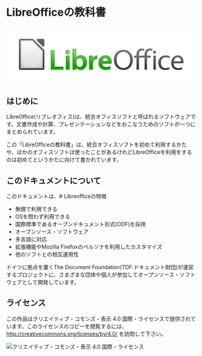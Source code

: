 
LibreOfficeの教科書
===================

![LibreOfficeのロゴ](./files/LibreOffice_external_logo_600px.png)


はじめに
--------

LibreOffice(リブレオフィス)は、統合オフィスソフトと呼ばれるソフトウェアです。文書作成や計算、プレゼンテーションなどをおこなうためのソフトが一つにまとめられています。

この「LibreOfficeの教科書」は、統合オフィスソフトを初めて利用するかたや、ほかのオフィスソフトは使ったことがあるけれどLibreOfficeを利用をするのは初めてというかたに向けて書かれています。


このドキュメントについて
------------------------

このドキュメントは、# Libreofficeの特徴

- 無償で利用できる
- OSを問わず利用できる
- 国際標準であるオープンドキュメント形式(ODF)を採用
- オープンソース・ソフトウェア
- 多言語に対応
- 拡張機能やMozilla Firefoxのペルソナを利用したカスタマイズ
- 他のソフトとの相互運用性



ドイツに拠点を置くThe Document Foundation(TDF:ドキュメント財団)が運営するプロジェクトに、さまざまな団体や個人が参加してオープンソース・ソフトウェアとして開発しています。



ライセンス
----------

この作品はクリエイティブ・コモンズ・表示 4.0 国際・ライセンスで提供されています。このライセンスのコピーを閲覧するには、http://creativecommons.org/licenses/by/4.0/ を訪問して下さい。

![クリエイティブ・コモンズ・表示 4.0 国際・ライセンス](https://i.creativecommons.org/l/by/4.0/88x31.png)

